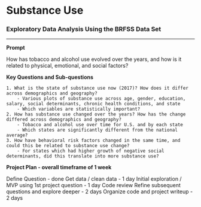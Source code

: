 # Substance Use
### Exploratory Data Analysis Using the BRFSS Data Set
-----
**Prompt**

How has tobacco and alcohol use evolved over the years, and how is it related to physical, emotional, and social factors?

**Key Questions and Sub-questions**

    1. What is the state of substance use now (2017)? How does it differ across demographics and geography?
        - Various plots of substance use across age, gender, education, salary, social determinants, chronic health conditions, and state
        - Which variables are statistically important?
    2. How has substance use changed over the years? How has the change differed across demographics and geography?
        - Tobacco and alcohol use over time for U.S. and by each state
        - Which states are significantly different from the national average?
    3. How have behavioral risk factors changed in the same time, and could this be related to substance use change?  
        - For states which had higher growth of negative social determinants, did this translate into more substance use?

**Project Plan - overall timeframe of 1 week**

Define Question - done
Get data / clean data - 1 day
Initial exploration / MVP using 1st project question - 1 day
Code review
Refine subsequent questions and explore deeper - 2 days
Organize code and project writeup - 2 days
